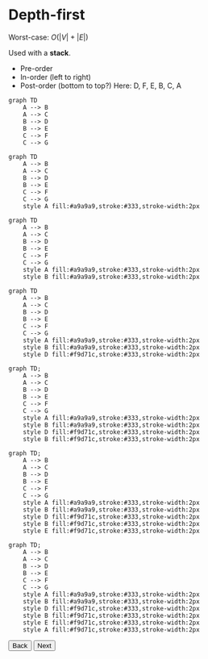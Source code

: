 # Depth-first

Worst-case: $O(|V| + |E|)$

Used with a **stack**.

- Pre-order
- In-order (left to right)
- Post-order (bottom to top?)
Here: D, F, E, B, C, A

```mermaid
graph TD
    A --> B
    A --> C
    B --> D
    B --> E
    C --> F
    C --> G
```

```mermaid
graph TD
    A --> B
    A --> C
    B --> D
    B --> E
    C --> F
    C --> G
    style A fill:#a9a9a9,stroke:#333,stroke-width:2px
```

```mermaid
graph TD
    A --> B
    A --> C
    B --> D
    B --> E
    C --> F
    C --> G
    style A fill:#a9a9a9,stroke:#333,stroke-width:2px
    style B fill:#a9a9a9,stroke:#333,stroke-width:2px
```

```mermaid
graph TD
    A --> B
    A --> C
    B --> D
    B --> E
    C --> F
    C --> G
    style A fill:#a9a9a9,stroke:#333,stroke-width:2px
    style B fill:#a9a9a9,stroke:#333,stroke-width:2px
    style D fill:#f9d71c,stroke:#333,stroke-width:2px
```

```mermaid
graph TD;
    A --> B
    A --> C
    B --> D
    B --> E
    C --> F
    C --> G
    style A fill:#a9a9a9,stroke:#333,stroke-width:2px
    style B fill:#a9a9a9,stroke:#333,stroke-width:2px
    style D fill:#f9d71c,stroke:#333,stroke-width:2px
    style B fill:#f9d71c,stroke:#333,stroke-width:2px
```

```mermaid
graph TD;
    A --> B
    A --> C
    B --> D
    B --> E
    C --> F
    C --> G
    style A fill:#a9a9a9,stroke:#333,stroke-width:2px
    style B fill:#a9a9a9,stroke:#333,stroke-width:2px
    style D fill:#f9d71c,stroke:#333,stroke-width:2px
    style B fill:#f9d71c,stroke:#333,stroke-width:2px
    style E fill:#f9d71c,stroke:#333,stroke-width:2px
```

```mermaid
graph TD;
    A --> B
    A --> C
    B --> D
    B --> E
    C --> F
    C --> G
    style A fill:#a9a9a9,stroke:#333,stroke-width:2px
    style B fill:#a9a9a9,stroke:#333,stroke-width:2px
    style D fill:#f9d71c,stroke:#333,stroke-width:2px
    style B fill:#f9d71c,stroke:#333,stroke-width:2px
    style E fill:#f9d71c,stroke:#333,stroke-width:2px
    style A fill:#f9d71c,stroke:#333,stroke-width:2px
```

<style>
    svg.inactive {
        display: none;
    }
</style>

<button id="backButton">Back</button>
<button id="nextButton">Next</button>

